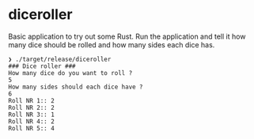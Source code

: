 # diceroller
Basic application to try out some Rust.
Run the application and tell it how many dice should be rolled and how many sides each dice has.

```shell
❯ ./target/release/diceroller
### Dice roller ###
How many dice do you want to roll ?
5
How many sides should each dice have ?
6
Roll NR 1:: 2
Roll NR 2:: 2
Roll NR 3:: 1
Roll NR 4:: 2
Roll NR 5:: 4
```